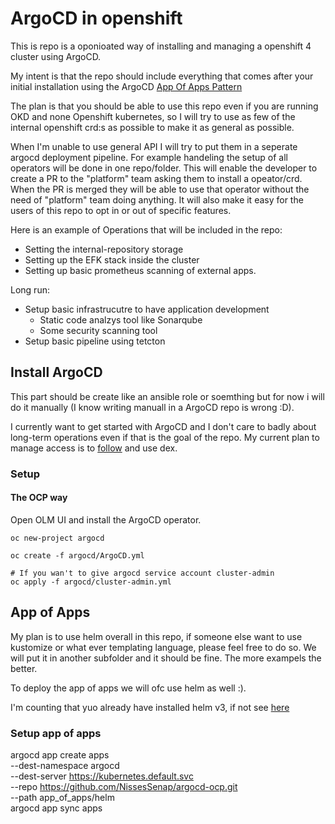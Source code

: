 # ArgoCD in openshift

This is repo is a oponioated way of installing and managing a openshift 4 cluster using ArgoCD.

My intent is that the repo should include everything that comes after your initial installation using the ArgoCD [App Of Apps Pattern](https://argoproj.github.io/argo-cd/operator-manual/cluster-bootstrapping/#app-of-apps-pattern)

The plan is that you should be able to use this repo even if you are running OKD and none Openshift kubernetes,
so I will try to use as few of the internal openshift crd:s as possible to make it as general as possible.

When I'm unable to use general API I will try to put them in a seperate argocd deployment pipeline.
For example handeling the setup of all operators will be done in one repo/folder.
This will enable the developer to create a PR to the "platform" team asking them to install a opeator/crd.
When the PR is merged they will be able to use that operator without the need of "platform" team doing anything.
It will also make it easy for the users of this repo to opt in or out of specific features.

Here is an example of Operations that will be included in the repo:

- Setting the internal-repository storage
- Setting up the EFK stack inside the cluster
- Setting up basic prometheus scanning of external apps.

Long run:

- Setup basic infrastrucutre to have application development
  - Static code analzys tool like Sonarqube
  - Some security scanning tool
- Setup basic pipeline using tetcton

## Install ArgoCD

This part should be create like an ansible role or soemthing but for now i will do it manually (I know writing manuall in a ArgoCD repo is wrong :D).

I currently want to get started with ArgoCD and I don't care to badly about long-term operations even if that is the goal of the repo. My current plan to manage access is to [follow](https://blog.openshift.com/openshift-authentication-integration-with-argocd/) and use dex.

### Setup

#### The OCP way

Open OLM UI and install the ArgoCD operator.

```shell
oc new-project argocd

oc create -f argocd/ArgoCD.yml

# If you wan't to give argocd service account cluster-admin
oc apply -f argocd/cluster-admin.yml

```

## App of Apps

My plan is to use helm overall in this repo, if someone else want to use kustomize or what ever templating language,
please feel free to do so. We will put it in another subfolder and it should be fine.
The more exampels the better.

To deploy the app of apps we will ofc use helm as well :).

I'm counting that yuo already have installed helm v3, if not see [here](https://helm.sh/docs/intro/install/)

### Setup app of apps

argocd app create apps \
    --dest-namespace argocd \
    --dest-server https://kubernetes.default.svc \
    --repo https://github.com/NissesSenap/argocd-ocp.git \
    --path app_of_apps/helm  
argocd app sync apps  
